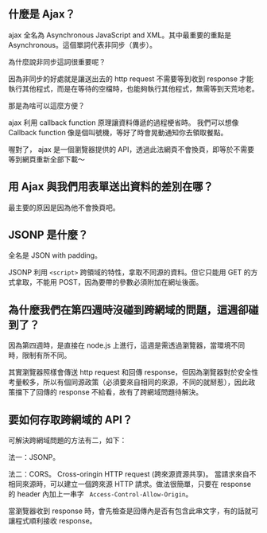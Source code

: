 ## 什麼是 Ajax？
ajax 全名為 Asynchronous JavaScript and XML。其中最重要的重點是 Asynchronous。這個單詞代表非同步（異步）。

為什麼說非同步這詞很重要呢？

因為非同步的好處就是讓送出去的 http request 不需要等到收到 response 才能執行其他程式，而是在等待的空檔時，也能夠執行其他程式，無需等到天荒地老。

那是為啥可以這麼方便？

ajax 利用 callback function 原理讓資料傳遞的過程梗省時。 我們可以想像 Callback function 像是個叫號機，等好了時會晃動通知你去領取餐點。

喔對了， ajax 是一個瀏覽器提供的 API，透過此法網頁不會換頁，即等於不需要等到網頁重新全部下載～

## 用 Ajax 與我們用表單送出資料的差別在哪？
最主要的原因是因為他不會換頁吧。

## JSONP 是什麼？
全名是 JSON with padding。

JSONP 利用 `<script>` 跨領域的特性，拿取不同源的資料。但它只能用 GET 的方式拿取，不能用 POST，因為要帶的參數必須附加在網址後面。

## 為什麼我們在第四週時沒碰到跨網域的問題，這週卻碰到了？
因為第四週時，是直接在 node.js 上進行，這週是需透過瀏覽器，當環境不同時，限制有所不同。

其實瀏覽器照樣會傳送 http request 和回傳 response，但因為瀏覽器對於安全性考量較多，所以有個同源政策（必須要來自相同的來源，不同的就掰惹），因此政策擋下了回傳的 response 不給看，故有了跨網域問題待解決。

## 要如何存取跨網域的 API？
可解決跨網域問題的方法有二，如下：

法一：JSONP。

法二：CORS。
Cross-oringin HTTP request (跨來源資源共享)。
當請求來自不相同來源時，可以建立一個跨來源 HTTP 請求。做法很簡單，只要在 response 的 header 內加上一串字 ` Access-Control-Allow-Origin`。

當瀏覽器收到 response 時，會先檢查是回傳內是否有包含此串文字，有的話就可讓程式順利接收 response。
